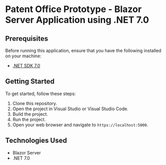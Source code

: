 # Patent Office Prototype - Blazor Server Application using .NET 7.0

## Prerequisites

Before running this application, ensure that you have the following installed on your machine:

- [.NET SDK 7.0](https://dotnet.microsoft.com/download/dotnet/7.0)

## Getting Started

To get started, follow these steps:

1. Clone this repository.
2. Open the project in Visual Studio or Visual Studio Code.
3. Build the project.
4. Run the project.
5. Open your web browser and navigate to `https://localhost:5000`.

## Technologies Used

- Blazor Server
- .NET 7.0
